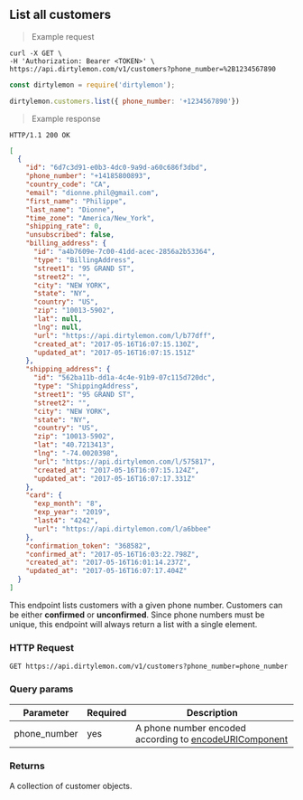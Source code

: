 ## List all customers

> Example request

```shell
curl -X GET \
-H 'Authorization: Bearer <TOKEN>' \
https://api.dirtylemon.com/v1/customers?phone_number=%2B1234567890
```

```javascript
const dirtylemon = require('dirtylemon');

dirtylemon.customers.list({ phone_number: '+1234567890'})
```

> Example response

```http
HTTP/1.1 200 OK
```

```json
[
  {
    "id": "6d7c3d91-e0b3-4dc0-9a9d-a60c686f3dbd",
    "phone_number": "+14185800893",
    "country_code": "CA",
    "email": "dionne.phil@gmail.com",
    "first_name": "Philippe",
    "last_name": "Dionne",
    "time_zone": "America/New_York",
    "shipping_rate": 0,
    "unsubscribed": false,
    "billing_address": {
      "id": "a4b7609e-7c00-41dd-acec-2856a2b53364",
      "type": "BillingAddress",
      "street1": "95 GRAND ST",
      "street2": "",
      "city": "NEW YORK",
      "state": "NY",
      "country": "US",
      "zip": "10013-5902",
      "lat": null,
      "lng": null,
      "url": "https://api.dirtylemon.com/l/b77dff",
      "created_at": "2017-05-16T16:07:15.130Z",
      "updated_at": "2017-05-16T16:07:15.151Z"
    },
    "shipping_address": {
      "id": "562ba11b-dd1a-4c4e-91b9-07c115d720dc",
      "type": "ShippingAddress",
      "street1": "95 GRAND ST",
      "street2": "",
      "city": "NEW YORK",
      "state": "NY",
      "country": "US",
      "zip": "10013-5902",
      "lat": "40.7213413",
      "lng": "-74.0020398",
      "url": "https://api.dirtylemon.com/l/575817",
      "created_at": "2017-05-16T16:07:15.124Z",
      "updated_at": "2017-05-16T16:07:17.331Z"
    },
    "card": {
      "exp_month": "8",
      "exp_year": "2019",
      "last4": "4242",
      "url": "https://api.dirtylemon.com/l/a6bbee"
    },
    "confirmation_token": "368582",
    "confirmed_at": "2017-05-16T16:03:22.798Z",
    "created_at": "2017-05-16T16:01:14.237Z",
    "updated_at": "2017-05-16T16:07:17.404Z"
  }
]
```

This endpoint lists customers with a given phone number. Customers can be either __confirmed__ or __unconfirmed__. Since phone numbers must be unique, this endpoint will always return a list with a single element.

### HTTP Request

`GET https://api.dirtylemon.com/v1/customers?phone_number=phone_number`

### Query params

| Parameter | Required | Description |
| --------- | -------- | ------------|
| phone_number | yes | A phone number encoded according to [encodeURIComponent](https://developer.mozilla.org/en/JavaScript/Reference/Global_Objects/encodeURIComponent) |


### Returns

A collection of customer objects.
